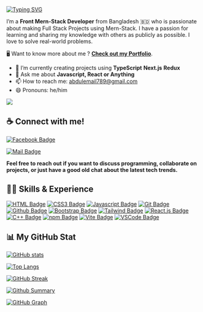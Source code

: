 [![Typing SVG](https://readme-typing-svg.demolab.com?font=Fira+Code&weight=700&size=32&duration=3000&pause=1000&color=0D1117&random=false&width=500&lines=HI+I'M+ABDUL+KADER)](https://github.com/abdulkader789)

I’m a **Front Mern-Stack Developer** from Bangladesh 🇧🇩 who is passionate about making Full Stack Projects using Mern-Stack. I have a passion for learning and sharing my knowledge with others as publicly as possible. I love to solve real-world problems.

🖥️ Want to know more about me ? [**Check out my Portfolio**](https://abdulkader-portfolio.netlify.app/).

<!-- - 🔭 I’m currently working on **Backend** -->

- 🌱 I’m currently creating projects using **TypeScript** **Next.js** **Redux**
- 💬 Ask me about **Javascript, React or Anything**
- 📫 How to reach me: [abdulemail789@gmail.com](mailto:abudlemail789@gmail.com)
- 😄 Pronouns: he/him

[![](https://visitcount.itsvg.in/api?id=abdulkader789&label=Profile%20Views&color=0&icon=1&pretty=true)](https://github.com/abdulkader789)

##

## ☕ Connect with me!

[![Facebook Badge](https://img.shields.io/badge/Facebook-1877F2?style=for-the-badge&logo=facebook&logoColor=white)](https://web.facebook.com/abd.joni.9/)

<!-- [![Twitter Badge](https://img.shields.io/badge/Twitter-1A8CD8?style=for-the-badge&logo=twitter&logoColor=white)](https://twitter.com/)
[![Telegram Badge](https://img.shields.io/badge/Telegram-25A2E0?style=for-the-badge&logo=telegram&logoColor=white)](https://t.me/) -->

[![Mail Badge](https://img.shields.io/badge/Gmail-D23F34?style=for-the-badge&logo=gmail&logoColor=white)](mailto:abdulemail789@gmail.com)

**Feel free to reach out if you want to discuss programming, collaborate on projects, or just have a good old chat about the latest tech trends.**

##

## 👨‍💻 Skills & Experience

[![HTML Badge](https://img.shields.io/badge/HTML5-D94423?style=for-the-badge&labelColor=202020&logo=html5&logoColor=D94423)](#)
[![CSS3 Badge](https://img.shields.io/badge/CSS3-2465F1?style=for-the-badge&labelColor=202020&logo=css3&logoColor=2465F1)](#)
[![Javascript Badge](https://img.shields.io/badge/Javascript-FCDC00?style=for-the-badge&labelColor=202020&logo=javascript&logoColor=FCDC00)](#)
[![Git Badge](https://img.shields.io/badge/Git-F75029?style=for-the-badge&labelColor=202020&logo=git&logoColor=F75029)](#)
[![Github Badge](https://img.shields.io/badge/Github-1F2328?style=for-the-badge&logo=github&logoColor=white)](#)
[![Bootstrap Badge](https://img.shields.io/badge/Bootstrap-7532F9?style=for-the-badge&labelColor=202020&logo=bootstrap&logoColor=7532F9)](#)
[![Tailwind Badge](https://img.shields.io/badge/Tailwind_CSS-38BDF8?style=for-the-badge&labelColor=202020&logo=tailwindcss&logoColor=38BDF8)](#)
[![React.js Badge](https://img.shields.io/badge/React.js-61DBFB?style=for-the-badge&labelColor=202020&logo=react&logoColor=61DBFB)](#)
[![C++ Badge](https://img.shields.io/badge/C%2B%2B-659BD3?style=for-the-badge&labelColor=202020&logo=c%2B%2B&logoColor=659BD3)](#)
[![npm Badge](https://img.shields.io/badge/npm-CB3837?style=for-the-badge&labelColor=202020&logo=npm&logoColor=CB3837)](#)
[![Vite Badge](https://img.shields.io/badge/Vite-A735F2?style=for-the-badge&labelColor=202020&logo=vite&logoColor=F2BE22)](#)
[![VSCode Badge](https://img.shields.io/badge/Visual_Studio-22A6F1?style=for-the-badge&labelColor=202020&logo=visualstudio&logoColor=22A6F1)](#)

##

## 📊 My GitHub Stat

[![GitHub stats](https://github-readme-stats.vercel.app/api?username=abdulkader789&show_icons=true&theme=react&card_width=450)](https://github.com/abdulkader789)

[![Top Langs](https://github-readme-stats.vercel.app/api/top-langs/?username=abdulkader789&langs_count=10&theme=react&card_width=450)](https://github.com/abdulkader789)

[![GitHub Streak](https://github-readme-streak-stats.herokuapp.com?user=abdulkader789&theme=react&card_width=450&show_icons=true)](https://github.com/abdulkader789)

[![Github Summary](https://github-profile-summary-cards.vercel.app/api/cards/profile-details?username=abdulkader789&theme=react)](https://github.com/abdulkader789)

[![GitHub Graph](https://github-readme-activity-graph.vercel.app/graph?username=abdulkader789&custom_title=abdulkader789's%20GitHub%20Activity%20Graph&theme=react-dark&area=true)](https://github.com/abdulkader789)

